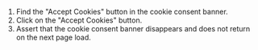 1. Find the "Accept Cookies" button in the cookie consent banner.
2. Click on the "Accept Cookies" button.
3. Assert that the cookie consent banner disappears and does not return on the next page load.